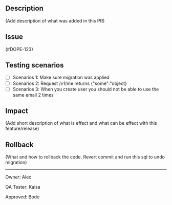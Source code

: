 ## Description

(Add description of what was added in this PR)

## Issue
(#DOPE-123)

## Testing scenarios

- [ ] Scenarios 1: Make sure migration was applied
- [ ] Scenarios 2: Request /v1/me returns {"some":"object}
- [ ] Scenarios 3: When you create user you should not be able to use the same email 2 times

## Impact

(Add short description of what is effect and what can be effect with this feature/release)

## Rollback

(What and how to rollback the code.  Revert commit and run this sql to undo migration)

___

Owner: Alec

QA Tester: Kaisa

Approved: Bode
